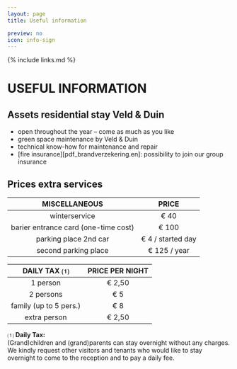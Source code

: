 ```yaml
---
layout: page
title: Useful information

preview: no
icon: info-sign
---
```


{% include links.md %}

# USEFUL INFORMATION

## Assets residential stay Veld & Duin

- open throughout the year – come as much as you like
- green space maintenance by Veld & Duin
- technical know-how for maintenance and repair
- [fire insurance][pdf_brandverzekering.en]: possibility to join our group insurance


## Prices extra services

MISCELLANEOUS         |PRICE          
:--------------------:|:--------------:
winterservice         |€ 40                    
barier entrance card (one-time cost)|€ 100          
parking place 2nd car      |€ 4 / started day  
second parking place           |€ 125 / year       


DAILY TAX ⑴              |PRICE PER NIGHT|
:------------------:|:-------------:|
1 person           | € 2,50        
2 persons          | € 5  
family (up to 5 pers.)  | € 8     
extra person     | € 2,50


⑴ **Daily Tax:**<br> (Grand)children and (grand)parents can stay overnight without any charges. We kindly request other visitors and tenants who would like to stay overnight to come to the reception and to pay a daily fee.